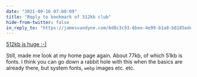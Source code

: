 ```yaml
---
date: "2021-09-16 07:08:09"
title: "Reply to bookmark of 512kb club"
hide-from-twitter: false
in_reply_to: "https://jamesvandyne.com/6d8c3c93-6bee-4e99-b1a8-b8185edeb171"
---
```


[512kb is huge :-)](https://jamesvandyne.com/6d8c3c93-6bee-4e99-b1a8-b8185edeb171)

Still, made me look at my home page again. About 77kb, of which 51kb is fonts. I think you can go down a rabbit hole with this when the basics are already there, but system fonts, `webp` images etc. etc.
